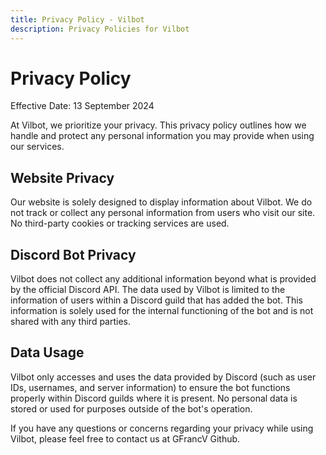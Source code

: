 ```yaml
---
title: Privacy Policy - Vilbot
description: Privacy Policies for Vilbot
---
```


# Privacy Policy

Effective Date: 13 September 2024

At Vilbot, we prioritize your privacy. This privacy policy outlines how we handle and protect any personal information you may provide when using our services.

## Website Privacy

Our website is solely designed to display information about Vilbot. We do not track or collect any personal information from users who visit our site. No third-party cookies or tracking services are used.

## Discord Bot Privacy

Vilbot does not collect any additional information beyond what is
provided by the official Discord API. The data used by Vilbot is limited
to the information of users within a Discord guild that has added the
bot. This information is solely used for the internal functioning of the
bot and is not shared with any third parties.

## Data Usage

Vilbot only accesses and uses the data provided by Discord (such as user
IDs, usernames, and server information) to ensure the bot functions
properly within Discord guilds where it is present. No personal data is
stored or used for purposes outside of the bot's operation.

If you have any questions or concerns regarding your privacy while using
Vilbot, please feel free to contact us at GFrancV Github.
